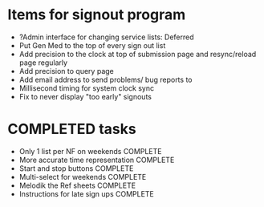 # Items for signout program

*  ?Admin interface for changing service lists: Deferred
*  Put Gen Med to the top of every sign out list
*  Add precision to the clock at top of submission page and resync/reload page regularly
*  Add precision to query page
*  Add email address to send problems/ bug reports to
*  Millisecond timing for system clock sync
*  Fix to never display "too early" signouts


# COMPLETED tasks
*  Only 1 list per NF on weekends COMPLETE
*  More accurate time representation COMPLETE
*  Start and stop buttons COMPLETE
*  Multi-select for weekends COMPLETE
*  Melodik the Ref sheets COMPLETE
*  Instructions for late sign ups COMPLETE



